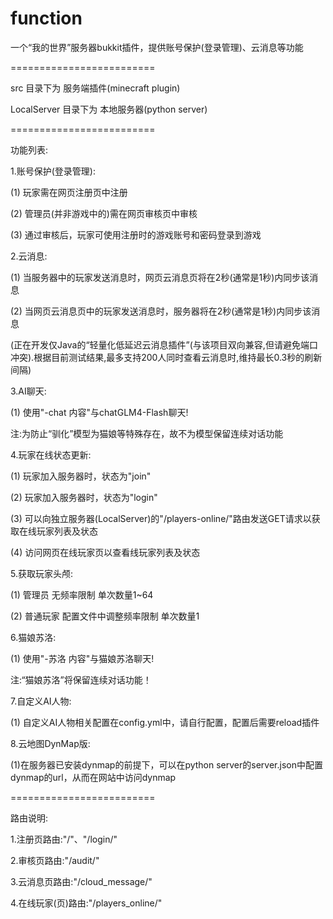 # function
一个“我的世界”服务器bukkit插件，提供账号保护(登录管理)、云消息等功能

=========================

src 目录下为 服务端插件(minecraft plugin)

LocalServer 目录下为 本地服务器(python server)

=========================

功能列表:

1.账号保护(登录管理):

 (1) 玩家需在网页注册页中注册

 (2) 管理员(并非游戏中的)需在网页审核页中审核

 (3) 通过审核后，玩家可使用注册时的游戏账号和密码登录到游戏

2.云消息:

 (1) 当服务器中的玩家发送消息时，网页云消息页将在2秒(通常是1秒)内同步该消息

 (2) 当网页云消息页中的玩家发送消息时，服务器将在2秒(通常是1秒)内同步该消息

 (正在开发仅Java的“轻量化低延迟云消息插件”(与该项目双向兼容,但请避免端口冲突).根据目前测试结果,最多支持200人同时查看云消息时,维持最长0.3秒的刷新间隔)

3.AI聊天:

 (1) 使用"-chat 内容"与chatGLM4-Flash聊天!

 注:为防止“驯化”模型为猫娘等特殊存在，故不为模型保留连续对话功能

4.玩家在线状态更新:

 (1) 玩家加入服务器时，状态为"join"

 (2) 玩家加入服务器时，状态为"login"

 (3) 可以向独立服务器(LocalServer)的"/players-online/"路由发送GET请求以获取在线玩家列表及状态

 (4) 访问网页在线玩家页以查看线玩家列表及状态

5.获取玩家头颅:

 (1) 管理员 无频率限制 单次数量1~64 

 (2) 普通玩家 配置文件中调整频率限制 单次数量1

 6.猫娘苏洛:

  (1) 使用"-苏洛 内容"与猫娘苏洛聊天!
  
 注:“猫娘苏洛”将保留连续对话功能！
 
 7.自定义AI人物:
 
  (1) 自定义AI人物相关配置在config.yml中，请自行配置，配置后需要reload插件

 8.云地图DynMap版:
  
  (1)在服务器已安装dynmap的前提下，可以在python server的server.json中配置dynmap的url，从而在网站中访问dynmap

=========================

路由说明:

1.注册页路由:"/"、"/login/"

2.审核页路由:"/audit/"

3.云消息页路由:"/cloud_message/"

4.在线玩家(页)路由:"/players_online/"

